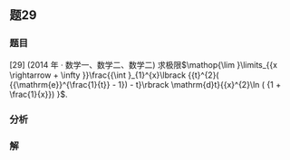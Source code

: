 ## 题29
### 题目
[29] (2014 年 · 数学一、数学二、数学二) 求极限$\mathop{\lim }\limits_{{x \rightarrow   + \infty }}\frac{{\int }_{1}^{x}\lbrack  {{t}^{2}( {{\mathrm{e}}^{\frac{1}{t}} - 1})  - t}\rbrack  \mathrm{d}t}{{x}^{2}\ln ( {1 + \frac{1}{x}}) }$.
### 分析

### 解